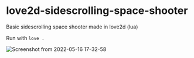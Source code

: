 # love2d-sidescrolling-space-shooter
Basic sidescrolling space shooter made in love2d (lua)

Run with `love .`

![Screenshot from 2022-05-16 17-32-58](https://user-images.githubusercontent.com/6298953/168686213-e1913799-e179-4738-ba7b-480605e7a5fd.png)
